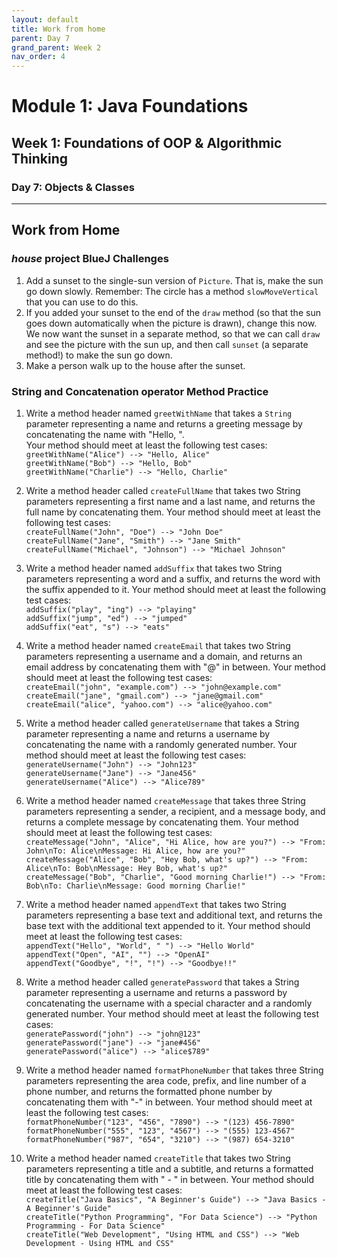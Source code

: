 ```yaml
---
layout: default
title: Work from home
parent: Day 7
grand_parent: Week 2
nav_order: 4
---
```


# Module 1: Java Foundations
## Week 1: Foundations of OOP & Algorithmic Thinking
### Day 7: Objects & Classes
---
## Work from Home
### *house* project BlueJ Challenges
1. Add a sunset to the single-sun version of `Picture`. That is, make the sun go down slowly. Remember: The circle has a method `slowMoveVertical` that you can use to do this.
2. If you added your sunset to the end of the `draw` method (so that the sun goes down automatically when the picture is drawn), change this now. We now want the sunset in a separate method, so that we can call `draw` and see the picture with the sun up, and then call `sunset` (a separate method!) to make the sun go down.
3. Make a person walk up to the house after the sunset.

### String and Concatenation operator Method Practice
1. Write a method header named `greetWithName` that takes a `String` parameter representing a name and returns a greeting message by concatenating the name with "Hello, ".  
   Your method should meet at least the following test cases:  
   `greetWithName("Alice") --> "Hello, Alice"`  
   `greetWithName("Bob") --> "Hello, Bob"`  
   `greetWithName("Charlie") --> "Hello, Charlie"`

2. Write a method header called `createFullName` that takes two String parameters representing a first name and a last name, and returns the full name by concatenating them.
   Your method should meet at least the following test cases:  
   `createFullName("John", "Doe") --> "John Doe"`  
   `createFullName("Jane", "Smith") --> "Jane Smith"`  
   `createFullName("Michael", "Johnson") --> "Michael Johnson"`

3. Write a method header named `addSuffix` that takes two String parameters representing a word and a suffix, and returns the word with the suffix appended to it.
   Your method should meet at least the following test cases:  
   `addSuffix("play", "ing") --> "playing"`  
   `addSuffix("jump", "ed") --> "jumped"`  
   `addSuffix("eat", "s") --> "eats"`

4. Write a method header named `createEmail` that takes two String parameters representing a username and a domain, and returns an email address by concatenating them with "@" in between.
   Your method should meet at least the following test cases:  
   `createEmail("john", "example.com") --> "john@example.com"`  
   `createEmail("jane", "gmail.com") --> "jane@gmail.com"`  
   `createEmail("alice", "yahoo.com") --> "alice@yahoo.com"`  

5. Write a method header called `generateUsername` that takes a String parameter representing a name and returns a username by concatenating the name with a randomly generated number.
   Your method should meet at least the following test cases:  
   `generateUsername("John") --> "John123"`  
   `generateUsername("Jane") --> "Jane456"`  
   `generateUsername("Alice") --> "Alice789"`    

6. Write a method header named `createMessage` that takes three String parameters representing a sender, a recipient, and a message body, and returns a complete message by concatenating them.
   Your method should meet at least the following test cases:  
   `createMessage("John", "Alice", "Hi Alice, how are you?") --> "From: John\nTo: Alice\nMessage: Hi Alice, how are you?"`  
   `createMessage("Alice", "Bob", "Hey Bob, what's up?") --> "From: Alice\nTo: Bob\nMessage: Hey Bob, what's up?"`  
   `createMessage("Bob", "Charlie", "Good morning Charlie!") --> "From: Bob\nTo: Charlie\nMessage: Good morning Charlie!"`  

7. Write a method header named `appendText` that takes two String parameters representing a base text and additional text, and returns the base text with the additional text appended to it.
   Your method should meet at least the following test cases:  
   `appendText("Hello", "World", " ") --> "Hello World"`  
   `appendText("Open", "AI", "") --> "OpenAI"`  
   `appendText("Goodbye", "!", "!") --> "Goodbye!!"`  

8. Write a method header called `generatePassword` that takes a String parameter representing a username and returns a password by concatenating the username with a special character and a randomly generated number.
   Your method should meet at least the following test cases:  
   `generatePassword("john") --> "john@123"`  
   `generatePassword("jane") --> "jane#456"`  
   `generatePassword("alice") --> "alice$789"`  

9. Write a method header named `formatPhoneNumber` that takes three String parameters representing the area code, prefix, and line number of a phone number, and returns the formatted phone number by concatenating them with "-" in between.
   Your method should meet at least the following test cases:  
   `formatPhoneNumber("123", "456", "7890") --> "(123) 456-7890"`  
   `formatPhoneNumber("555", "123", "4567") --> "(555) 123-4567"`  
   `formatPhoneNumber("987", "654", "3210") --> "(987) 654-3210"`  

10. Write a method header named `createTitle` that takes two String parameters representing a title and a subtitle, and returns a formatted title by concatenating them with " - " in between.
   Your method should meet at least the following test cases:  
   `createTitle("Java Basics", "A Beginner's Guide") --> "Java Basics - A Beginner's Guide"`  
   `createTitle("Python Programming", "For Data Science") --> "Python Programming - For Data Science"`  
   `createTitle("Web Development", "Using HTML and CSS") --> "Web Development - Using HTML and CSS"`  

